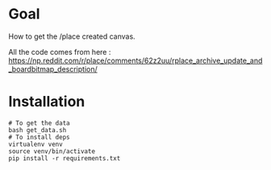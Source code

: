 # Goal

How to get the /place created canvas.

All the code comes from here : https://np.reddit.com/r/place/comments/62z2uu/rplace_archive_update_and_boardbitmap_description/

# Installation

```
# To get the data
bash get_data.sh
# To install deps
virtualenv venv
source venv/bin/activate
pip install -r requirements.txt
```

